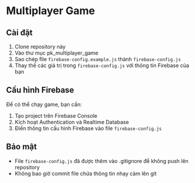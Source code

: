 # Multiplayer Game

## Cài đặt

1. Clone repository này
2. Vào thư mục pk_multiplayer_game
3. Sao chép file `firebase-config.example.js` thành `firebase-config.js`
4. Thay thế các giá trị trong `firebase-config.js` với thông tin Firebase của bạn

## Cấu hình Firebase

Để có thể chạy game, bạn cần:
1. Tạo project trên Firebase Console
2. Kích hoạt Authentication và Realtime Database
3. Điền thông tin cấu hình Firebase vào file `firebase-config.js`

## Bảo mật
- File `firebase-config.js` đã được thêm vào .gitignore để không push lên repository
- Không bao giờ commit file chứa thông tin nhạy cảm lên git